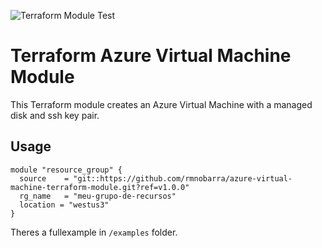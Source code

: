 ![Terraform Module Test](https://github.com/rmnobarra/azure-virtual-machine-terraform-module/actions/workflows/workflow.yaml/badge.svg)

# Terraform Azure Virtual Machine Module

This Terraform module creates an Azure Virtual Machine with a managed disk and ssh key pair.

## Usage

```hcl
module "resource_group" {
  source    = "git::https://github.com/rmnobarra/azure-virtual-machine-terraform-module.git?ref=v1.0.0"
  rg_name   = "meu-grupo-de-recursos"
  location = "westus3"
}
```


Theres a fullexample in `/examples` folder.
